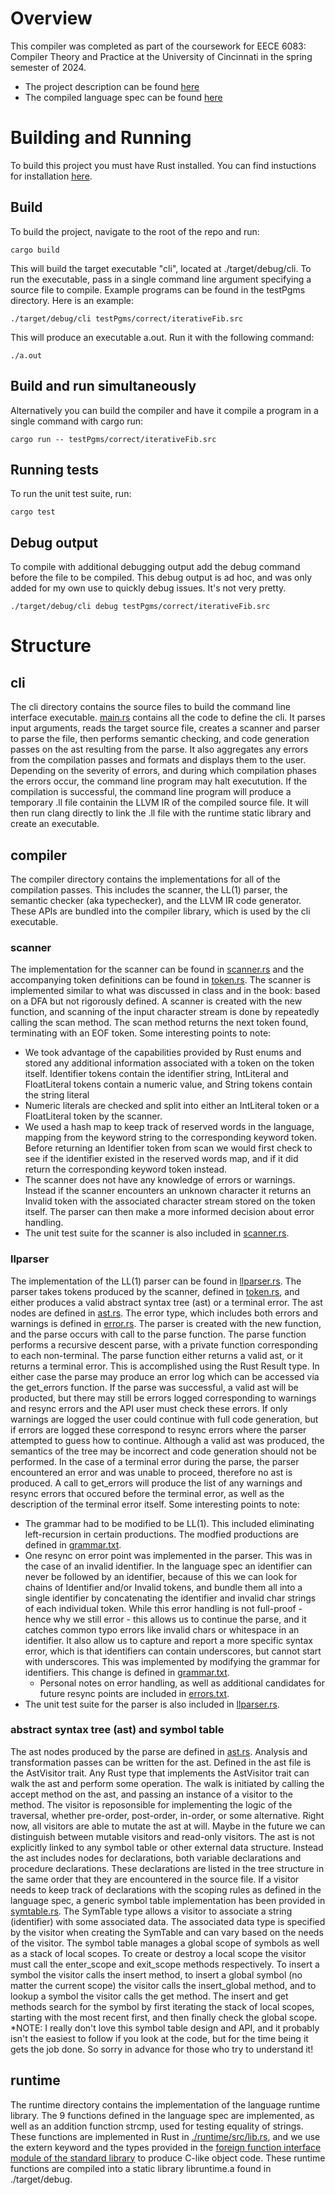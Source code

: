 # Overview
This compiler was completed as part of the coursework for EECE 6083: Compiler Theory and Practice at the
University of Cincinnati in the spring semester of 2024.
- The project description can be found [here](./project.pdf)
- The compiled language spec can be found [here](./projectLanguage.pdf)

# Building and Running
To build this project you must have Rust installed. You can find instuctions for installation [here](https://www.rust-lang.org/tools/install).

## Build
To build the project, navigate to the root of the repo and run:
```
cargo build
```
This will build the target executable "cli", located at ./target/debug/cli. To run the executable, pass
in a single command line argument specifying a source file to compile. Example programs can be found in the testPgms
directory. Here is an example:
```
./target/debug/cli testPgms/correct/iterativeFib.src
```
This will produce an executable a.out. Run it with the following command:
```
./a.out
```

## Build and run simultaneously
Alternatively you can build the compiler and have it compile a program in a single command with cargo run:
```
cargo run -- testPgms/correct/iterativeFib.src
```

## Running tests
To run the unit test suite, run:
```
cargo test
```

## Debug output
To compile with additional debugging output add the debug command before the file to be compiled. This
debug output is ad hoc, and was only added for my own use to quickly debug issues. It's not very
pretty.
```
./target/debug/cli debug testPgms/correct/iterativeFib.src
```
# Structure
## cli
The cli directory contains the source files to build the command line interface executable.
[main.rs](./cli/src/main.rs) contains all the code to define the cli. It parses input arguments,
reads the target source file, creates a scanner and parser to parse the file, then performs semantic checking,
and code generation passes on the ast resulting from the parse. It also aggregates any errors from the compilation
passes and formats and displays them to the user. Depending on the severity of errors, and during which compilation
phases the errors occur, the command line program may halt executution. If the compilation is successful, the
command line program will produce a temporary .ll file containin the LLVM IR of the compiled source file. It will
then run clang directly to link the .ll file with the runtime static library and create an executable.
## compiler
The compiler directory contains the implementations for all of the compilation passes. This includes the scanner,
the LL(1) parser, the semantic checker (aka typechecker), and the LLVM IR code generator. These APIs are bundled into
the compiler library, which is used by the cli executable.
### scanner
The implementation for the scanner can be found in [scanner.rs](./compiler/src/scanner.rs) and the accompanying
token definitions can be found in [token.rs](./compiler/src/token.rs). The scanner is implemented similar to
what was discussed in class and in the book: based on a DFA but not rigorously defined. A scanner is created with
the new function, and scanning of the input character stream is done by repeatedly calling the scan method. The scan method
returns the next token found, terminating with an EOF token. Some interesting points to note:
- We took advantage of the capabilities provided by Rust enums and stored any additional information associated with a token
on the token itself. Identifier tokens contain the identifier string, IntLiteral and FloatLiteral tokens contain a numeric value,
and String tokens contain the string literal
- Numeric literals are checked and split into either an IntLiteral token or a FloatLiteral token by the scanner.
- We used a hash map to keep track of reserved words in the language, mapping from the keyword string to the corresponding
keyword token. Before returning an Identifier token from scan we would first check to see if the identifier existed in the
reserved words map, and if it did return the corresponding keyword token instead.
- The scanner does not have any knowledge of errors or warnings. Instead if the scanner encounters an unknown character it
returns an Invalid token with the associated character stream stored on the token itself. The parser can then make a more
informed decision about error handling.
- The unit test suite for the scanner is also included in [scanner.rs](./compiler/src/scanner.rs).
### llparser
The implementation of the LL(1) parser can be found in [llparser.rs](./compiler/src/llparser.rs). The parser takes
tokens produced by the scanner, defined in [token.rs](./compiler/src/token.rs), and either produces a valid abstract
syntax tree (ast) or a terminal error. The ast nodes are defined in [ast.rs](./compiler/src/ast.rs). The error type,
which includes both errors and warnings is defined in [error.rs](./compiler/src/error.rs). The parser is created with
the new function, and the parse occurs with call to the parse function. The parse function performs a recursive descent
parse, with a private function corresponding to each non-terminal. The parse function either returns a valid ast, or it
returns a terminal error. This is accomplished using the Rust Result type. In either case the parse may produce an error
log which can be accessed via the get_errors function. If the parse was successful, a valid ast will be producted, but
there may still be errors logged corresponding to warnings and resync errors and the API user must check these errors.
If only warnings are logged the user could continue with full code generation, but if errors are logged these correspond
to resync errors where the parser attempted to guess how to continue. Although a valid ast was produced, the semantics of
the tree may be incorrect and code generation should not be performed. In the case of a terminal error during the parse, the
parser encountered an error and was unable to proceed, therefore no ast is produced. A call to get_errors will produce the list
of any warnings and resync errors that occured before the terminal error, as well as the description of the terminal error itself.
Some interesting points to note:
- The grammar had to be modified to be LL(1). This included eliminating left-recursion in certain productions. The modfied productions
are defined in [grammar.txt](./grammar.txt).
- One resync on error point was implemented in the parser. This was in the case of an invalid identifier. In the language spec
an identifier can never be followed by an identifier, because of this we can look for chains of Identifier and/or Invalid tokens, and
bundle them all into a single identifier by concatenating the identifier and invalid char strings of each individual token. While
this error handling is not full-proof - hence why we still error - this allows us to continue the parse, and it catches common typo
errors like invalid chars or whitespace in an identifier. It also allow us to capture and report a more specific syntax error, which
is that identifiers can contain underscores, but cannot start with underscores. This was implemented by modifying the grammar for
identifiers. This change is defined in [grammar.txt](./grammar.txt).
    - Personal notes on error handling, as well as additional candidates for future resync points are included in [errors.txt](./errors.txt).
- The unit test suite for the parser is also included in [llparser.rs](./compiler/src/llparser.rs).
### abstract syntax tree (ast) and symbol table
The ast nodes produced by the parse are defined in [ast.rs](./compiler/src/ast.rs). Analysis and transformation passes can be written
for the ast. Defined in the ast file is the AstVisitor trait. Any Rust type that implements the AstVisitor trait can walk the ast
and perform some operation. The walk is initiated by calling the accept method on the ast, and passing an instance of a visitor to the
method. The visitor is reposonsible for implementing the logic of the traversal, whether pre-order, post-order, in-order, or some
alternative. Right now, all visitors are able to mutate the ast at will. Maybe in the future we can distinguish between mutable visitors
and read-only visitors.
The ast is not explicitly linked to any symbol table or other external data structure. Instead the ast includes nodes for declarations, both
variable declarations and procedure declarations. These declarations are listed in the tree structure in the same order that they are encountered
in the source file. If a visitor needs to keep track of declarations with the scoping rules as defined in the language spec, a generic symbol table
implementation has been provided in [symtable.rs](./compiler/src/symtable.rs). The SymTable type allows a visitor to associate a string (identifier)
with some associated data. The associated data type is specified by the visitor when creating the SymTable and can vary based on the needs of the
visitor. The symbol table manages a global scope of symbols as well as a stack of local scopes. To create or destroy a local scope the visitor
must call the enter_scope and exit_scope methods respectively. To insert a symbol the visitor calls the insert method, to insert a global symbol
(no matter the current scope) the visitor calls the insert_global method, and to lookup a symbol the visitor calls the get method. The insert and get
methods search for the symbol by first iterating the stack of local scopes, starting with the most recent first, and then finally check the global
scope.
*NOTE: I really don't love this symbol table design and API, and it probably isn't the easiest to follow if you look at the code, but for the time
being it gets the job done. So sorry in advance for those who try to understand it!
## runtime
The runtime directory contains the implementation of the language runtime library. The 9 functions defined in the
language spec are implemented, as well as an addition function strcmp, used for testing equality of strings. These
functions are implemented in Rust in [./runtime/src/lib.rs](./runtime/src/lib.rs), and we use the extern keyword and
the types provided in the [foreign function interface module of the standard library](https://doc.rust-lang.org/std/ffi/)
to produce C-like object code. These runtime functions are compiled into a static library libruntime.a found in ./target/debug.
